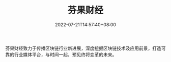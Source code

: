 ﻿---
weight: 
title: "芬果财经"
description: "芬果财经致力于传播区块链行业新进展，深度挖掘区块链技术及应用前景，打造可靠的行业媒体平台，与时间一起，预见终将变革的未来"
date: 2022-07-21T14:57:40+08:00
lastmod: 2022-07-21T14:57:40+08:00
draft: false
authors: ["Simon"]
featuredImage: "fenguocaijing.jpg"
link: "http://mp.weixin.qq.com/profile?src=3&timestamp=1658385301&ver=1&signature=EDjz8foCGavkpWJEz2n0oSw9wPvv93TlvJWFSv1WEsL67PdElK1gzdfWjjnqYBlElAXs3gvG64xKxRfvxedR8Q=="
tags: ["微信公众号","芬果财经"]
categories: ["navigation"]
navigation: ["微信公众号"]
lightgallery: true
toc: true
pinned: false
recommend: false
recommend1: false
---
芬果财经致力于传播区块链行业新进展，深度挖掘区块链技术及应用前景，打造可靠的行业媒体平台，与时间一起，预见终将变革的未来。

